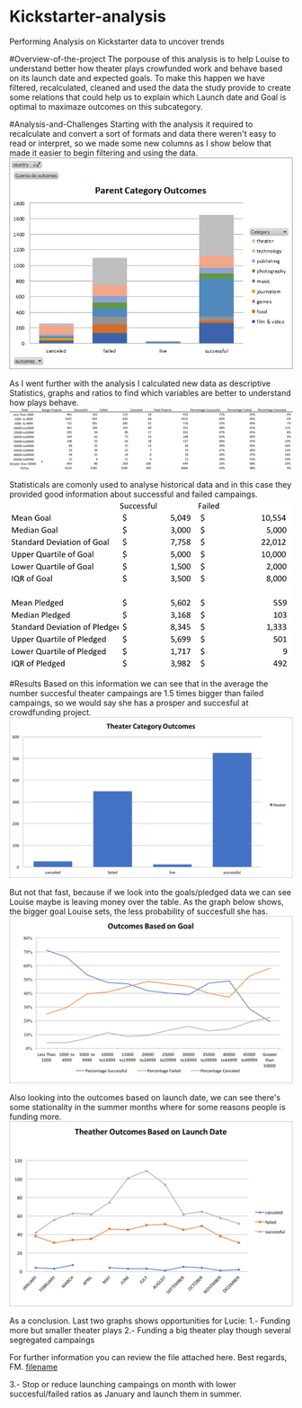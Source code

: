 # Kickstarter-analysis
Performing Analysis on Kickstarter data to uncover trends

#Overview-of-the-project
The porpouse of this analysis is to help Louise to understand better how theater plays crowfunded work and behave based on its launch date and expected goals. To make this happen we have filtered, recalculated, cleaned and used the data the study provide to create some relations that could help us to explain which Launch date and Goal is optimal to maximaze outcomes on this subcategory.

#Analysis-and-Challenges
Starting with the analysis it required to recalculate and convert a sort of formats and data there weren't easy to read or interpret, so we made some new columns as I show below that made it easier to begin filtering and using the data.
![alt text](https://github.com/franciscomg90/Kickstarter-analysis/blob/main/PARENT%20CATEGORY%20OUTCOMES.png)

As I went further with the analysis I calculated new data as descriptive Statistics, graphs and ratios to find which variables are better to understand how plays behave. 
![alt text](https://github.com/franciscomg90/Kickstarter-analysis/blob/main/Ranges.png)

Statisticals are comonly used to analyse historical data and in this case they provided good information about successful and failed campaings.
![alt text](https://github.com/franciscomg90/Kickstarter-analysis/blob/main/Statisticals1.png)

#Results
Based on this information we can see that in the average the number succesful theater campaings are 1.5 times bigger than failed campaings, so we would say she has a prosper and succesful at crowdfunding project.
![alt text](https://github.com/franciscomg90/Kickstarter-analysis/blob/main/Theater%20Outcomes.png)

But not that fast, because if we look into the goals/pledged data we can see Louise maybe is leaving money over the table. As the graph below shows, the bigger goal Louise sets, the less probability of succesfull she has.
![alt text](https://github.com/franciscomg90/Kickstarter-analysis/blob/main/Outcomes_vs_Goals1.png)

Also looking into the outcomes based on launch date, we can see there's some stationality in the summer months where for some reasons people is funding more.
![alt text](https://github.com/franciscomg90/Kickstarter-analysis/blob/main/Theater_Outcomes_vs_Launch.png)
  
As a conclusion. Last two graphs shows opportunities for Lucie:
1.- Funding more but smaller theater plays
2.- Funding a big theater play though several segregated campaings

For further information you can review the file attached here. Best regards, FM.
[filename](https://github.com/franciscomg90/Kickstarter-analysis/blob/main/Kickstarter.zip)

3.- Stop or reduce launching campaings on month with lower succesful/failed ratios as January and launch them in summer.  

